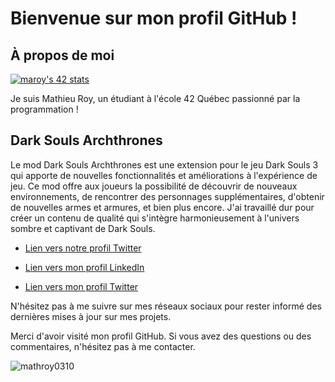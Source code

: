 # Bienvenue sur mon profil GitHub !

## À propos de moi

[![maroy's 42 stats](https://badge.mediaplus.ma/darkblue/maroy?1337Badge=off&UM6P=off)](https://github.com/oakoudad/badge42)

Je suis Mathieu Roy, un étudiant à l'école 42 Québec passionné par la programmation !

## Dark Souls Archthrones

Le mod Dark Souls Archthrones est une extension pour le jeu Dark Souls 3 qui apporte de nouvelles fonctionnalités et améliorations à l'expérience de jeu. Ce mod offre aux joueurs la possibilité de découvrir de nouveaux environnements, de rencontrer des personnages supplémentaires, d'obtenir de nouvelles armes et armures, et bien plus encore. J'ai travaillé dur pour créer un contenu de qualité qui s'intègre harmonieusement à l'univers sombre et captivant de Dark Souls.
- [Lien vers notre profil Twitter](https://twitter.com/Archthrones)


- [Lien vers mon profil LinkedIn](www.linkedin.com/in/mathieu-roy-301989224)
- [Lien vers mon profil Twitter](https://twitter.com/freemathieuroy)

N'hésitez pas à me suivre sur mes réseaux sociaux pour rester informé des dernières mises à jour sur mes projets.

Merci d'avoir visité mon profil GitHub. Si vous avez des questions ou des commentaires, n'hésitez pas à me contacter.


<p align="left"> <img src="https://komarev.com/ghpvc/?username=mathroy0310&label=Profile%20views&color=0e75b6&style=flat" alt="mathroy0310" /> </p>
